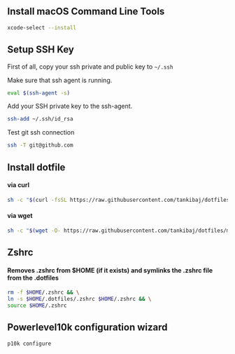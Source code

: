 ## Install macOS Command Line Tools 

```bash
xcode-select --install
```


## Setup SSH Key
First of all, copy your ssh private and public key to `~/.ssh`

Make sure that ssh agent is running.

```bash
eval $(ssh-agent -s)
```

Add your SSH private key to the ssh-agent.

```bash
ssh-add ~/.ssh/id_rsa
```

Test git ssh connection

```bash
ssh -T git@github.com
```


## Install dotfile

#### via curl

```bash
sh -c "$(curl -fsSL https://raw.githubusercontent.com/tankibaj/dotfiles/master/install.sh)"
```

#### via wget

```bash
sh -c "$(wget -O- https://raw.githubusercontent.com/tankibaj/dotfiles/master/install.sh)"
```


## Zshrc

#### Removes .zshrc from $HOME (if it exists) and symlinks the .zshrc file from the .dotfiles

```bash
rm -f $HOME/.zshrc && \
ln -s $HOME/.dotfiles/.zshrc $HOME/.zshrc && \
source $HOME/.zshrc
```

## Powerlevel10k configuration wizard

```bash
p10k configure
```
